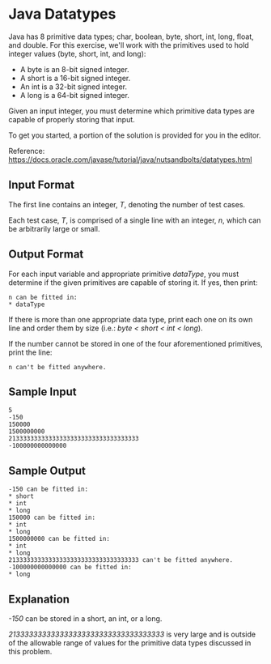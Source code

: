 # Java Datatypes

Java has 8 primitive data types; char, boolean, byte, short, int, long, float, and double. For this exercise, we'll work with the primitives used to hold integer values (byte, short, int, and long):

- A byte is an 8-bit signed integer.
- A short is a 16-bit signed integer.
- An int is a 32-bit signed integer.
- A long is a 64-bit signed integer.

Given an input integer, you must determine which primitive data types are capable of properly storing that input.

To get you started, a portion of the solution is provided for you in the editor.

Reference: https://docs.oracle.com/javase/tutorial/java/nutsandbolts/datatypes.html

## Input Format

The first line contains an integer, _T_, denoting the number of test cases.

Each test case, _T_, is comprised of a single line with an integer, _n_, which can be arbitrarily large or small.

## Output Format

For each input variable  and appropriate primitive _dataType_, you must determine if the given primitives are capable of storing it. If yes, then print:

```
n can be fitted in:
* dataType
```

If there is more than one appropriate data type, print each one on its own line and order them by size (i.e.: _byte < short < int < long_).

If the number cannot be stored in one of the four aforementioned primitives, print the line:

```
n can't be fitted anywhere.
```

## Sample Input

```
5
-150
150000
1500000000
213333333333333333333333333333333333
-100000000000000
```

## Sample Output

```
-150 can be fitted in:
* short
* int
* long
150000 can be fitted in:
* int
* long
1500000000 can be fitted in:
* int
* long
213333333333333333333333333333333333 can't be fitted anywhere.
-100000000000000 can be fitted in:
* long
```

## Explanation

_-150_ can be stored in a short, an int, or a long.

_213333333333333333333333333333333333_ is very large and is outside of the allowable range of values for the primitive data types discussed in this problem.
